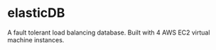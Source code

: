 # elasticDB
A fault tolerant load balancing database. Built with 4 AWS EC2 virtual machine instances.

